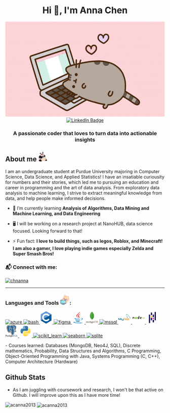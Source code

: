 <h1 align="center">Hi 👋, I'm Anna Chen</h1>
<div align="center" id="header">
  <img src="https://github.com/acanna2013/acanna2013/blob/main/pusheen-cat-keyboard.gif" height=300/>
</div>
<div id="badges" align="center">
  <a href="https://www.linkedin.com/in/chnanna/">
    <img src="https://img.shields.io/badge/LinkedIn-blue?style=for-the-badge&logo=linkedin&logoColor=white" alt="LinkedIn Badge"/>
  </a>
</div>
<h3 align="center">A passionate coder that loves to turn data into actionable insights</h3>

## About me <img src="https://github.com/acanna2013/acanna2013/blob/main/panda-bear.png" height=30/>

I am an undergraduate student at Purdue University majoring in Computer Science, Data Science, and Applied Statistics! I have an insatiable curiousity for numbers and their stories, which led me to pursuing an education and career in programming and the art of data analysis. From exploratory data analysis to machine learning, I strive to extract meaningful knowledge from data, and help people make informed decisions.

- 🌱 I’m currently learning **Analysis of Algorithms, Data Mining and Machine Learning, and Data Engineering**

- 🖥️ I will be working on a research project at NanoHUB, data science focused. Looking forward to that!

- ⚡ Fun fact: **I love to build things, such as legos, Roblox, and Minecraft! I am also a gamer, I love playing indie games especially Zelda and Super Smash Bros!**

<h3 align="left">📬 Connect with me:</h3>
<p align="left">
<a href="https://linkedin.com/in/chnanna" target="blank"><img align="center" src="https://raw.githubusercontent.com/rahuldkjain/github-profile-readme-generator/master/src/images/icons/Social/linked-in-alt.svg" alt="chnanna" height="30" width="40" /></a>
</p>

---

<h3 align="left">Languages and Tools <img src="https://github.com/acanna2013/acanna2013/blob/main/coding.png" height=30/>:</h3> 
<p align="left"> <a href="https://azure.microsoft.com/en-in/" target="_blank" rel="noreferrer"> <img src="https://www.vectorlogo.zone/logos/microsoft_azure/microsoft_azure-icon.svg" alt="azure" width="40" height="40"/> </a> <a href="https://www.gnu.org/software/bash/" target="_blank" rel="noreferrer"> <img src="https://www.vectorlogo.zone/logos/gnu_bash/gnu_bash-icon.svg" alt="bash" width="40" height="40"/> </a> <a href="https://www.cprogramming.com/" target="_blank" rel="noreferrer"> <img src="https://raw.githubusercontent.com/devicons/devicon/master/icons/c/c-original.svg" alt="c" width="40" height="40"/> </a> <a href="https://www.figma.com/" target="_blank" rel="noreferrer"> <img src="https://www.vectorlogo.zone/logos/figma/figma-icon.svg" alt="figma" width="40" height="40"/> </a> <a href="https://www.java.com" target="_blank" rel="noreferrer"> <img src="https://raw.githubusercontent.com/devicons/devicon/master/icons/java/java-original.svg" alt="java" width="40" height="40"/> </a> <a href="https://www.mongodb.com/" target="_blank" rel="noreferrer"> <img src="https://raw.githubusercontent.com/devicons/devicon/master/icons/mongodb/mongodb-original-wordmark.svg" alt="mongodb" width="40" height="40"/> </a> <a href="https://www.microsoft.com/en-us/sql-server" target="_blank" rel="noreferrer"> <img src="https://www.svgrepo.com/show/303229/microsoft-sql-server-logo.svg" alt="mssql" width="40" height="40"/> </a> <a href="https://www.mysql.com/" target="_blank" rel="noreferrer"> <img src="https://raw.githubusercontent.com/devicons/devicon/master/icons/mysql/mysql-original-wordmark.svg" alt="mysql" width="40" height="40"/> </a> <a href="https://nodejs.org" target="_blank" rel="noreferrer"> <img src="https://raw.githubusercontent.com/devicons/devicon/master/icons/nodejs/nodejs-original-wordmark.svg" alt="nodejs" width="40" height="40"/> </a> <a href="https://pandas.pydata.org/" target="_blank" rel="noreferrer"> <img src="https://raw.githubusercontent.com/devicons/devicon/2ae2a900d2f041da66e950e4d48052658d850630/icons/pandas/pandas-original.svg" alt="pandas" width="40" height="40"/> </a> <a href="https://www.postgresql.org" target="_blank" rel="noreferrer"> <img src="https://raw.githubusercontent.com/devicons/devicon/master/icons/postgresql/postgresql-original-wordmark.svg" alt="postgresql" width="40" height="40"/> </a> <a href="https://www.python.org" target="_blank" rel="noreferrer"> <img src="https://raw.githubusercontent.com/devicons/devicon/master/icons/python/python-original.svg" alt="python" width="40" height="40"/> </a> <a href="https://scikit-learn.org/" target="_blank" rel="noreferrer"> <img src="https://upload.wikimedia.org/wikipedia/commons/0/05/Scikit_learn_logo_small.svg" alt="scikit_learn" width="40" height="40"/> </a> <a href="https://seaborn.pydata.org/" target="_blank" rel="noreferrer"> <img src="https://seaborn.pydata.org/_images/logo-mark-lightbg.svg" alt="seaborn" width="40" height="40"/> </a> <a href="https://www.sqlite.org/" target="_blank" rel="noreferrer"> <img src="https://www.vectorlogo.zone/logos/sqlite/sqlite-icon.svg" alt="sqlite" width="40" height="40"/> </a> </p>
- Courses learned: Databases (MongoDB, Neo4J, SQL), Discrete mathematics, Probability, Data Structures and Algorithms, C Programming, Object-Oriented Programming with Java, Systems Programming (C, C++), Computer Architecture (Hardware)

## Github Stats

* As I am juggling with coursework and research, I won't be that active on Github. I will improve upon this as I have more time!
  
<p><img align="left" src="https://github-readme-stats.vercel.app/api/top-langs?username=acanna2013&show_icons=true&locale=en&layout=compact&theme=dark&background=000000" alt="acanna2013" /></p>

<p>&nbsp;<img align="center" src="https://github-readme-stats.vercel.app/api?username=acanna2013&show_icons=true&locale=en&theme=dark&background=000000" alt="acanna2013" /></p>




